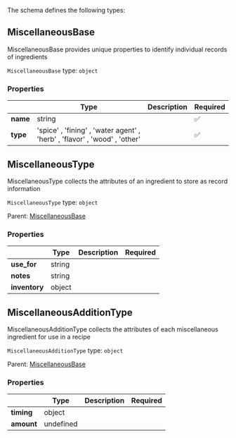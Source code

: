 The schema defines the following types:

## MiscellaneousBase 

MiscellaneousBase provides unique properties to identify individual records of ingredients

`MiscellaneousBase` type: `object`

### Properties

|   |Type|Description|Required|
|---|----|-----------|--------|
| **name** | string|  | :white_check_mark: |
| **type** |  'spice'  , 'fining'  , 'water agent'  , 'herb'  , 'flavor'  , 'wood'  , 'other' |  | :white_check_mark: |

## MiscellaneousType 

MiscellaneousType collects the attributes of an ingredient to store as record information

`MiscellaneousType` type: `object`

Parent: [MiscellaneousBase](#miscellaneousbase)

### Properties

|   |Type|Description|Required|
|---|----|-----------|--------|
| **use_for** | string|  |  |
| **notes** | string|  |  |
| **inventory** | object|  |  |

## MiscellaneousAdditionType 

MiscellaneousAdditionType collects the attributes of each miscellaneous ingredient for use in a recipe

`MiscellaneousAdditionType` type: `object`

Parent: [MiscellaneousBase](#miscellaneousbase)

### Properties

|   |Type|Description|Required|
|---|----|-----------|--------|
| **timing** | object|  |  |
| **amount** | undefined|  |  |

